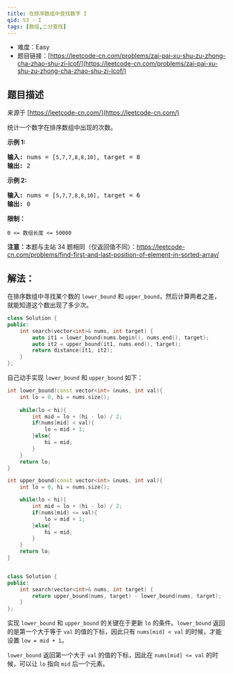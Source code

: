 ```yaml
---
title: 在排序数组中查找数字 I
qid: 53 - I
tags: [数组,二分查找]
---
```



- 难度：Easy
- 题目链接：[https://leetcode-cn.com/problems/zai-pai-xu-shu-zu-zhong-cha-zhao-shu-zi-lcof/](https://leetcode-cn.com/problems/zai-pai-xu-shu-zu-zhong-cha-zhao-shu-zi-lcof/)


## 题目描述

来源于 [https://leetcode-cn.com/](https://leetcode-cn.com/)

<p>统计一个数字在排序数组中出现的次数。</p>



<p><strong>示例 1:</strong></p>

<pre><strong>输入:</strong> nums = [<code>5,7,7,8,8,10]</code>, target = 8
<strong>输出:</strong> 2</pre>

<p><strong>示例&nbsp;2:</strong></p>

<pre><strong>输入:</strong> nums = [<code>5,7,7,8,8,10]</code>, target = 6
<strong>输出:</strong> 0</pre>



<p><strong>限制：</strong></p>

<p><code>0 &lt;= 数组长度 &lt;= 50000</code></p>



<p><strong>注意：</strong>本题与主站 34 题相同（仅返回值不同）：<a href="https://leetcode-cn.com/problems/find-first-and-last-position-of-element-in-sorted-array/">https://leetcode-cn.com/problems/find-first-and-last-position-of-element-in-sorted-array/</a></p>


## 解法：

在排序数组中寻找某个数的 `lower_bound` 和 `upper_bound`，然后计算两者之差，就能知道这个数出现了多少次。

```c++
class Solution {
public:
    int search(vector<int>& nums, int target) {
        auto it1 = lower_bound(nums.begin(), nums.end(), target);
        auto it2 = upper_bound(it1, nums.end(), target);
        return distance(it1, it2);
    }
};
```

自己动手实现 `lower_bound` 和 `upper_bound` 如下：

```c++
int lower_bound(const vector<int> &nums, int val){
    int lo = 0, hi = nums.size();
    
    while(lo < hi){
        int mid = lo + (hi - lo) / 2;
        if(nums[mid] < val){
            lo = mid + 1;
        }else{
            hi = mid;
        }
    }
    return lo;
}

int upper_bound(const vector<int> &nums, int val){
    int lo = 0, hi = nums.size();

    while(lo < hi){
        int mid = lo + (hi - lo) / 2;
        if(nums[mid] <= val){
            lo = mid + 1;
        }else{
            hi = mid;
        }
    }
    return lo;
}


class Solution {
public:
    int search(vector<int>& nums, int target) {
        return upper_bound(nums, target) - lower_bound(nums, target);
    }
};
```

实现 `lower_bound` 和 `upper_bound` 的关键在于更新 `lo` 的条件。`lower_bound` 返回的是第一个大于等于 `val` 的值的下标，因此只有 `nums[mid] < val` 的时候，才能设置 `low = mid + 1`。

`lower_bound` 返回第一个大于 `val` 的值的下标，因此在 `nums[mid] <= val` 的时候，可以让 `lo` 指向 `mid` 后一个元素。